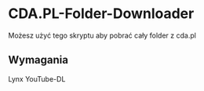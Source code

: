 
# CDA.PL-Folder-Downloader
Możesz użyć tego skryptu aby pobrać cały folder z cda.pl


Wymagania
-
Lynx
YouTube-DL

